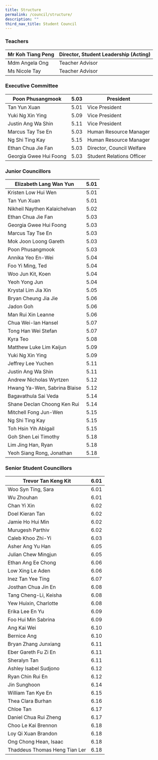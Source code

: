 ```yaml
---
title: Structure
permalink: /council/structure/
description: ""
third_nav_title: Student Council
---
```

### Teachers

<table>
<thead>
  <tr>
    <th>Mr Koh Tiang Peng</th>
    <th>Director, Student Leadership (Acting)</th>
  </tr>
</thead>
<tbody>
  <tr>
    <td>Mdm Angela Ong</td>
    <td>Teacher Advisor</td>
  </tr>
  <tr>
    <td>Ms Nicole Tay</td>
    <td>Teacher Advisor</td>
  </tr>
</tbody>
</table>

### Executive Committee

<table>
<thead>
  <tr>
    <th>Poon Phusangmook</th>
    <th>5.03</th>
    <th>President</th>
  </tr>
</thead>
<tbody>
  <tr>
    <td>Tan Yun Xuan</td>
    <td>5.01</td>
    <td>Vice President</td>
  </tr>
  <tr>
    <td>Yuki Ng Xin Ying </td>
    <td>5.09</td>
    <td>Vice President</td>
  </tr>
  <tr>
    <td>Justin Ang Wa Shin</td>
    <td>5.11</td>
    <td>Vice President</td>
  </tr>
  <tr>
    <td>Marcus Tay Tse En</td>
    <td>5.03</td>
    <td>Human Resource Manager</td>
  </tr>
  <tr>
    <td>Ng Shi Ting Kay</td>
    <td>5.15</td>
    <td>Human Resource Manager</td>
  </tr>
  <tr>
    <td>Ethan Chua Jie Fan</td>
    <td>5.03</td>
    <td>Director, Council Welfare</td>
  </tr>
  <tr>
    <td>Georgia Gwee Hui Foong</td>
    <td>5.03</td>
    <td>Student Relations Officer</td>
  </tr>
</tbody>
</table>

### Junior Councillors

<table>
<thead>
  <tr>
    <th>Elizabeth Lang Wan Yun</th>
    <th>5.01</th>
  </tr>
</thead>
<tbody>
  <tr>
    <td>Kristen Low Hui Wen</td>
    <td>5.01</td>
  </tr>
  <tr>
    <td>Tan Yun Xuan</td>
    <td>5.01</td>
  </tr>
  <tr>
    <td>Nikheil Naythen Kalaichelvan</td>
    <td>5.02</td>
  </tr>
  <tr>
    <td>Ethan Chua Jie Fan</td>
    <td>5.03</td>
  </tr>
  <tr>
    <td>Georgia Gwee Hui Foong</td>
    <td>5.03</td>
  </tr>
  <tr>
    <td>Marcus Tay Tse En</td>
    <td>5.03</td>
  </tr>
  <tr>
    <td>Mok Joon Loong Gareth</td>
    <td>5.03</td>
  </tr>
  <tr>
    <td>Poon Phusangmook</td>
    <td>5.03</td>
  </tr>
  <tr>
    <td>Annika Yeo En-Wei</td>
    <td>5.04</td>
  </tr>
  <tr>
    <td>Foo Yi Ming, Ted</td>
    <td>5.04</td>
  </tr>
  <tr>
    <td>Woo Jun Kit, Koen</td>
    <td>5.04</td>
  </tr>
  <tr>
    <td>Yeoh Yong Jun</td>
    <td>5.04</td>
  </tr>
  <tr>
    <td>Krystal Lim Jia Xin</td>
    <td>5.05</td>
  </tr>
  <tr>
    <td>Bryan Cheung Jia Jie</td>
    <td>5.06</td>
  </tr>
  <tr>
    <td>Jadon Goh</td>
    <td>5.06</td>
  </tr>
  <tr>
    <td>Man Rui Xin Leanne</td>
    <td>5.06</td>
  </tr>
  <tr>
    <td>Chua Wei-Ian Hansel</td>
    <td>5.07</td>
  </tr>
  <tr>
    <td>Tong Han Wei Stefan</td>
    <td>5.07</td>
  </tr>
  <tr>
    <td>Kyra Teo</td>
    <td>5.08</td>
  </tr>
  <tr>
    <td>Matthew Luke Lim Kaijun</td>
    <td>5.09</td>
  </tr>
  <tr>
    <td>Yuki Ng Xin Ying</td>
    <td>5.09</td>
  </tr>
  <tr>
    <td>Jeffrey Lee Yuchen</td>
    <td>5.11</td>
  </tr>
  <tr>
    <td>Justin Ang Wa Shin</td>
    <td>5.11</td>
  </tr>
  <tr>
    <td>Andrew Nicholas Wyrtzen</td>
    <td>5.12</td>
  </tr>
  <tr>
    <td>Hwang Ya-Wen, Sabrina Blaise</td>
    <td>5.12</td>
  </tr>
  <tr>
    <td>Bagavathula Sai Veda</td>
    <td>5.14</td>
  </tr>
  <tr>
    <td>Shane Declan Choong Ken Rui</td>
    <td>5.14</td>
  </tr>
  <tr>
    <td>Mitchell Fong Jun-Wen</td>
    <td>5.15</td>
  </tr>
  <tr>
    <td>Ng Shi Ting Kay</td>
    <td>5.15</td>
  </tr>
  <tr>
    <td>Toh Hsin Yih Abigail</td>
    <td>5.15</td>
  </tr>
  <tr>
    <td>Goh Shen Lei Timothy</td>
    <td>5.18</td>
  </tr>
  <tr>
    <td>Lim Jing Han, Ryan</td>
    <td>5.18</td>
  </tr>
  <tr>
    <td>Yeoh Siang Rong, Jonathan</td>
    <td>5.18</td>
  </tr>
</tbody>
</table>

### Senior Student Councillors

<table>
<thead>
  <tr>
    <th>Trevor Tan Keng Kit</th>
    <th>6.01</th>
  </tr>
</thead>
<tbody>
  <tr>
    <td>Woo Syn Ting, Sara</td>
    <td>6.01</td>
  </tr>
  <tr>
    <td>Wu Zhouhan</td>
    <td>6.01</td>
  </tr>
  <tr>
    <td>Chan Yi Xin</td>
    <td>6.02</td>
  </tr>
  <tr>
    <td>Doel Kieran Tan</td>
    <td>6.02</td>
  </tr>
  <tr>
    <td>Jamie Ho Hui Min</td>
    <td>6.02</td>
  </tr>
  <tr>
    <td>Murugesh Parthiv</td>
    <td>6.02</td>
  </tr>
  <tr>
    <td>Caleb Khoo Zhi-Yi</td>
    <td>6.03</td>
  </tr>
  <tr>
    <td>Asher Ang Yu Han</td>
    <td>6.05</td>
  </tr>
  <tr>
    <td>Julian Chew Mingjun</td>
    <td>6.05</td>
  </tr>
  <tr>
    <td>Ethan Ang Ee Chong</td>
    <td>6.06</td>
  </tr>
  <tr>
    <td>Low Xing Le Aden</td>
    <td>6.06</td>
  </tr>
  <tr>
    <td>Inez Tan Yee Ting</td>
    <td>6.07</td>
  </tr>
  <tr>
    <td>Josthan Chua Jin En</td>
    <td>6.08</td>
  </tr>
  <tr>
    <td>Tang Cheng-Li, Keisha</td>
    <td>6.08</td>
  </tr>
  <tr>
    <td>Yew Huixin, Charlotte</td>
    <td>6.08</td>
  </tr>
  <tr>
    <td>Erika Lee En Yu</td>
    <td>6.09</td>
  </tr>
  <tr>
    <td>Foo Hui Min Sabrina</td>
    <td>6.09</td>
  </tr>
  <tr>
    <td>Ang Kai Wei</td>
    <td>6.10</td>
  </tr>
  <tr>
    <td>Bernice Ang</td>
    <td>6.10</td>
  </tr>
  <tr>
    <td>Bryan Zhang Junxiang</td>
    <td>6.11</td>
  </tr>
  <tr>
    <td>Eber Gareth Fu Zi En</td>
    <td>6.11</td>
  </tr>
  <tr>
    <td>Sheralyn Tan</td>
    <td>6.11</td>
  </tr>
  <tr>
    <td>Ashley Isabel Sudjono</td>
    <td>6.12</td>
  </tr>
  <tr>
    <td>Ryan Chin Rui En</td>
    <td>6.12</td>
  </tr>
  <tr>
    <td>Jin Sunghoon</td>
    <td>6.14</td>
  </tr>
  <tr>
    <td>William Tan Kye En</td>
    <td>6.15</td>
  </tr>
  <tr>
    <td>Thea Clara Burhan</td>
    <td>6.16</td>
  </tr>
  <tr>
    <td>Chloe Tan</td>
    <td>6.17</td>
  </tr>
  <tr>
    <td>Daniel Chua Rui Zheng</td>
    <td>6.17</td>
  </tr>
  <tr>
    <td>Choo Le Kai Brennon</td>
    <td>6.18</td>
  </tr>
  <tr>
    <td>Loy Qi Xuan Brandon</td>
    <td>6.18</td>
  </tr>
  <tr>
    <td>Ong Chong Hean, Isaac</td>
    <td>6.18</td>
  </tr>
  <tr>
    <td>Thaddeus Thomas Heng Tian Ler</td>
    <td>6.18</td>
  </tr>
</tbody>
</table>

